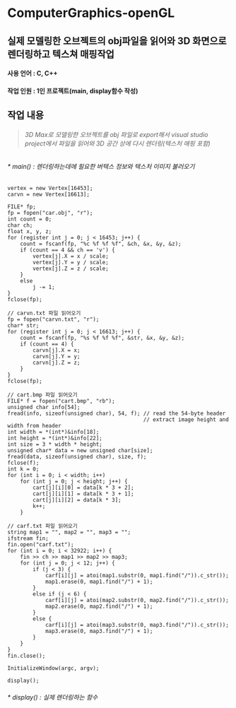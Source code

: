 # ComputerGraphics-openGL
## 실제 모델링한 오브젝트의 obj파일을 읽어와 3D 화면으로 렌더링하고 텍스쳐 매핑작업

#### 사용 언어 : C, C++
#### 작업 인원 : 1인 프로젝트(main, display함수 작성)

## 작업 내용
> ###### 3D Max로 모델링한 오브젝트를 obj 파일로 export해서 visual studio project에서 파일을 읽어와 3D 공간 상에 다시 렌더링(텍스처 매핑 포함)

###### * main() : 렌더링하는데에 필요한 버텍스 정보와 텍스처 이미지 불러오기
	vertex = new Vertex[16453];
	carvn = new Vertex[16613];

	FILE* fp;
	fp = fopen("car.obj", "r");
	int count = 0;
	char ch;
	float x, y, z;
	for (register int j = 0; j < 16453; j++) {
		count = fscanf(fp, "%c %f %f %f", &ch, &x, &y, &z);
		if (count == 4 && ch == 'v') {
			vertex[j].X = x / scale;
			vertex[j].Y = y / scale;
			vertex[j].Z = z / scale;
		}
		else
			j -= 1;
	}
	fclose(fp);

	// carvn.txt 파일 읽어오기
	fp = fopen("carvn.txt", "r");
	char* str;
	for (register int j = 0; j < 16613; j++) {
		count = fscanf(fp, "%s %f %f %f", &str, &x, &y, &z);
		if (count == 4) {
			carvn[j].X = x;
			carvn[j].Y = y;
			carvn[j].Z = z;
		}
	}
	fclose(fp);

	// cart.bmp 파일 읽어오기
	FILE* f = fopen("cart.bmp", "rb");
	unsigned char info[54];
	fread(info, sizeof(unsigned char), 54, f); // read the 54-byte header
											   // extract image height and width from header 
	int width = *(int*)&info[18];
	int height = *(int*)&info[22];
	int size = 3 * width * height;
	unsigned char* data = new unsigned char[size];
	fread(data, sizeof(unsigned char), size, f);
	fclose(f);
	int k = 0;
	for (int i = 0; i < width; i++)
		for (int j = 0; j < height; j++) {
			cart[j][i][0] = data[k * 3 + 2];
			cart[j][i][1] = data[k * 3 + 1];
			cart[j][i][2] = data[k * 3];
			k++;
		}

	// carf.txt 파일 읽어오기
	string map1 = "", map2 = "", map3 = "";
	ifstream fin;
	fin.open("carf.txt");
	for (int i = 0; i < 32922; i++) {
		fin >> ch >> map1 >> map2 >> map3;
		for (int j = 0; j < 12; j++) {
			if (j < 3) {
				carf[i][j] = atoi(map1.substr(0, map1.find("/")).c_str());
				map1.erase(0, map1.find("/") + 1);
			}
			else if (j < 6) {
				carf[i][j] = atoi(map2.substr(0, map2.find("/")).c_str());
				map2.erase(0, map2.find("/") + 1);
			}
			else {
				carf[i][j] = atoi(map3.substr(0, map3.find("/")).c_str());
				map3.erase(0, map3.find("/") + 1);
			}
		}
	}
	fin.close();

	InitializeWindow(argc, argv);

	display();

###### * display() : 실제 렌더링하는 함수

